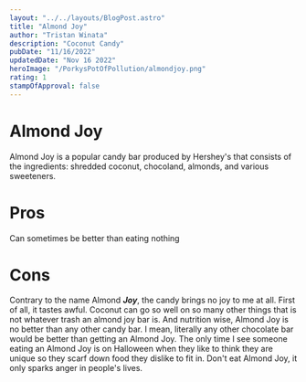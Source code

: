 ```yaml
---
layout: "../../layouts/BlogPost.astro"
title: "Almond Joy"
author: "Tristan Winata"
description: "Coconut Candy"
pubDate: "11/16/2022"
updatedDate: "Nov 16 2022"
heroImage: "/PorkysPotOfPollution/almondjoy.png"
rating: 1
stampOfApproval: false
---
```


# Almond Joy
Almond Joy is a popular candy bar produced by Hershey's that consists of the ingredients: shredded coconut, chocoland, almonds, and various sweeteners. 

# Pros
Can sometimes be better than eating nothing

# Cons
Contrary to the name Almond **_Joy_**, the candy brings no joy to me at all. First of all, it tastes awful. Coconut can go so well on so many other things that is not whatever trash an almond joy bar is. And nutrition wise, Almond Joy is no better than any other candy bar. I mean, literally any other chocolate bar would be better than getting an Almond Joy. The only time I see someone eating an Almond Joy is on Halloween when they like to think they are unique so they scarf down food they dislike to fit in. Don't eat Almond Joy, it only sparks anger in people's lives.
